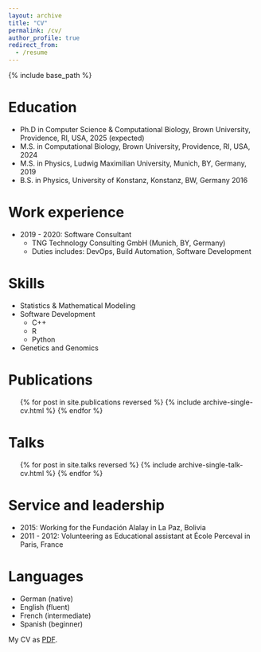 ```yaml
---
layout: archive
title: "CV"
permalink: /cv/
author_profile: true
redirect_from:
  - /resume
---
```


{% include base_path %}

Education
======
* Ph.D in Computer Science & Computational Biology, Brown University, Providence, RI, USA, 2025 (expected)
* M.S. in Computational Biology, Brown University, Providence, RI, USA, 2024
* M.S. in Physics, Ludwig Maximilian University, Munich, BY, Germany, 2019
* B.S. in Physics, University of Konstanz, Konstanz, BW, Germany 2016

Work experience
======
* 2019 - 2020: Software Consultant
  * TNG Technology Consulting GmbH (Munich, BY, Germany)
  * Duties includes: DevOps, Build Automation, Software Development
  
Skills
======
* Statistics & Mathematical Modeling
* Software Development
  * C++
  * R
  * Python
* Genetics and Genomics

Publications
======
  <ul>{% for post in site.publications reversed %}
    {% include archive-single-cv.html %}
  {% endfor %}</ul>
  
Talks
======
  <ul>{% for post in site.talks reversed %}
    {% include archive-single-talk-cv.html  %}
  {% endfor %}</ul>

  
Service and leadership
======
* 2015: Working for the Fundación Alalay in La Paz, Bolivia
* 2011 - 2012: Volunteering as Educational assistant at École Perceval in Paris, France


Languages
======
* German (native)
* English (fluent)
* French (intermediate)
* Spanish (beginner)

My CV as [PDF]({{site.url}}/files/CV_JulianStamp.pdf).
